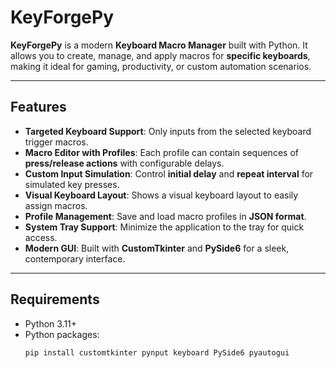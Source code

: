 # KeyForgePy

**KeyForgePy** is a modern **Keyboard Macro Manager** built with Python. It allows you to create, manage, and apply macros for **specific keyboards**, making it ideal for gaming, productivity, or custom automation scenarios.

---

## Features

- **Targeted Keyboard Support**: Only inputs from the selected keyboard trigger macros.
- **Macro Editor with Profiles**: Each profile can contain sequences of **press/release actions** with configurable delays.
- **Custom Input Simulation**: Control **initial delay** and **repeat interval** for simulated key presses.
- **Visual Keyboard Layout**: Shows a visual keyboard layout to easily assign macros.
- **Profile Management**: Save and load macro profiles in **JSON format**.
- **System Tray Support**: Minimize the application to the tray for quick access.
- **Modern GUI**: Built with **CustomTkinter** and **PySide6** for a sleek, contemporary interface.

---

## Requirements

- Python 3.11+  
- Python packages:  
  ```bash
  pip install customtkinter pynput keyboard PySide6 pyautogui

